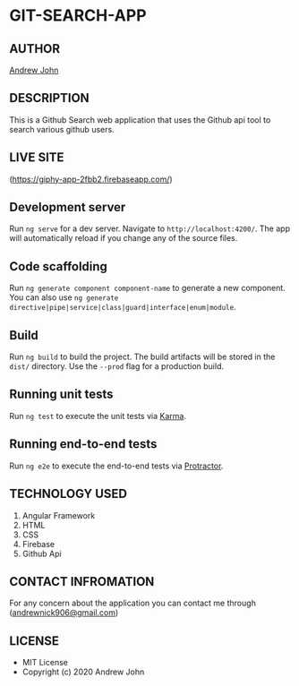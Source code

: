 # GIT-SEARCH-APP

## AUTHOR
[Andrew John](https://github.com/andyjohn23)

## DESCRIPTION 
This is a Github Search web application that uses the Github api tool to 
search various github users.

## LIVE SITE
(https://giphy-app-2fbb2.firebaseapp.com/)

## Development server

Run `ng serve` for a dev server. Navigate to `http://localhost:4200/`. The app will automatically reload if you change any of the source files.

## Code scaffolding

Run `ng generate component component-name` to generate a new component. You can also use `ng generate directive|pipe|service|class|guard|interface|enum|module`.

## Build

Run `ng build` to build the project. The build artifacts will be stored in the `dist/` directory. Use the `--prod` flag for a production build.

## Running unit tests

Run `ng test` to execute the unit tests via [Karma](https://karma-runner.github.io).

## Running end-to-end tests

Run `ng e2e` to execute the end-to-end tests via [Protractor](http://www.protractortest.org/).

## TECHNOLOGY USED
1. Angular Framework
1. HTML
1. CSS
1. Firebase
1. Github Api

## CONTACT INFROMATION
For any concern about the application you can contact me through (andrewnick906@gmail.com)

## LICENSE
* MIT License
* Copyright (c) 2020 Andrew John